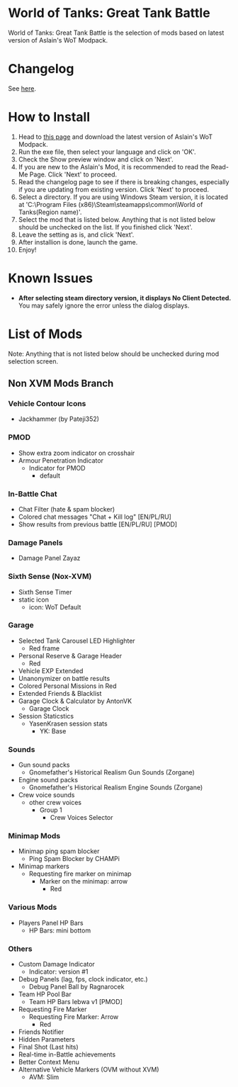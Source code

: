 # World of Tanks: Great Tank Battle
World of Tanks: Great Tank Battle is the selection of mods based on latest version of Aslain's WoT Modpack.

# Changelog
See [here](https://github.com/MysticMoonlight/EnhancedMod/blob/main/wot/CHANGELOG.md).

# How to Install
1. Head to [this page](https://aslain.com/index.php?/topic/13-download-%E2%98%85-world-of-tanks-%E2%98%85-modpack/) and download the latest version of Aslain's WoT Modpack.
2. Run the exe file, then select your language and click on 'OK'.
3. Check the Show preview window and click on 'Next'.
4. If you are new to the Aslain's Mod, it is recommended to read the Read-Me Page. Click 'Next' to proceed.
5. Read the changelog page to see if there is breaking changes, especially if you are updating from existing version. Click 'Next' to proceed.
6. Select a directory. If you are using Windows Steam version, it is located at 'C:\Program Files (x86)\Steam\steamapps\common\World of Tanks\(Region name)'.
7. Select the mod that is listed below. Anything that is not listed below should be unchecked on the list. If you finished click 'Next'.
8. Leave the setting as is, and click 'Next'.
9. After installion is done, launch the game.
10. Enjoy!
# Known Issues
* **After selecting steam directory version, it displays No Client Detected.** You may safely ignore the error unless the dialog displays.

# List of Mods
Note: Anything that is not listed below should be unchecked during mod selection screen.

## Non XVM Mods Branch
### Vehicle Contour Icons
* Jackhammer (by Pateji352)

### PMOD
* Show extra zoom indicator on crosshair
* Armour Penetration Indicator
    * Indicator for PMOD
        * default

### In-Battle Chat
* Chat Filter (hate & spam blocker)
* Colored chat messages "Chat + Kill log" [EN/PL/RU]
* Show results from previous battle [EN/PL/RU] [PMOD]

### Damage Panels
* Damage Panel Zayaz

### Sixth Sense (Nox-XVM)
* Sixth Sense Timer
* static icon
    * icon: WoT Default

### Garage
* Selected Tank Carousel LED Highlighter
    * Red frame
* Personal Reserve & Garage Header
    * Red
* Vehicle EXP Extended
* Unanonymizer on battle results
* Colored Personal Missions in Red
* Extended Friends & Blacklist
* Garage Clock & Calculator by AntonVK
    * Garage Clock
* Session Staticstics
    * YasenKrasen session stats
        * YK: Base
    
### Sounds
* Gun sound packs
    * Gnomefather's Historical Realism Gun Sounds (Zorgane)
* Engine sound packs
    * Gnomefather's Historical Realism Engine Sounds (Zorgane)
* Crew voice sounds
    * other crew voices
        * Group 1
            * Crew Voices Selector

### Minimap Mods
* Minimap ping spam blocker
    * Ping Spam Blocker by CHAMPi
* Minimap markers
    * Requesting fire marker on minimap
        * Marker on the minimap: arrow
            * Red

### Various Mods
* Players Panel HP Bars
    * HP Bars: mini bottom

### Others
* Custom Damage Indicator
    * Indicator: version #1
* Debug Panels (lag, fps, clock indicator, etc.)
    * Debug Panel Ball by Ragnarocek
* Team HP Pool Bar
    * Team HP Bars lebwa v1 [PMOD]
* Requesting Fire Marker
    * Requesting Fire Marker: Arrow
        * Red
* Friends Notifier
* Hidden Parameters
* Final Shot (Last hits)
* Real-time in-Battle achievements
* Better Context Menu
* Alternative Vehicle Markers (OVM without XVM)
    * AVM: Slim